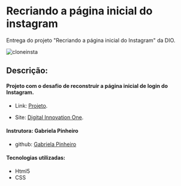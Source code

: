 # Recriando a página inicial do instagram

Entrega do projeto "Recriando a página inicial do Instagram" da DIO.

![cloneinsta](https://user-images.githubusercontent.com/48259330/132403612-22b85c58-bdcb-4e8e-981e-3c212458f0fb.png)

## Descrição: 

#### Projeto com o desafio de reconstruir a página inicial de login do Instagram.
- Link: [Projeto](https://ederteixeira.github.io/Clone_Instagram/).

- Site: [Digital Innovation One](https://www.digitalinnovation.one/).

#### Instrutora: Gabriela Pinheiro
- github: [Gabriela Pinheiro](https://github.com/SpruceGabriela)

#### Tecnologias utilizadas: 

- Html5
- CSS 

